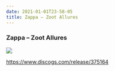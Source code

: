 ```yaml
---
date: 2021-01-01T23-58-05
title: Zappa – Zoot Allures
---
```

### Zappa – Zoot Allures

![](dayone-moment://A73BA251A28E4B888CD109914673AF20)

https://www.discogs.com/release/375164
